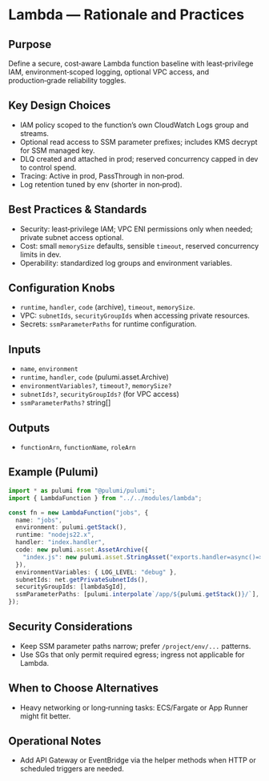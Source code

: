 # Lambda — Rationale and Practices

## Purpose
Define a secure, cost‑aware Lambda function baseline with least‑privilege IAM, environment‑scoped logging, optional VPC access, and production‑grade reliability toggles.

## Key Design Choices
- IAM policy scoped to the function’s own CloudWatch Logs group and streams.
- Optional read access to SSM parameter prefixes; includes KMS decrypt for SSM managed key.
- DLQ created and attached in prod; reserved concurrency capped in dev to control spend.
- Tracing: Active in prod, PassThrough in non‑prod.
- Log retention tuned by env (shorter in non‑prod).

## Best Practices & Standards
- Security: least‑privilege IAM; VPC ENI permissions only when needed; private subnet access optional.
- Cost: small `memorySize` defaults, sensible `timeout`, reserved concurrency limits in dev.
- Operability: standardized log groups and environment variables.

## Configuration Knobs
- `runtime`, `handler`, `code` (archive), `timeout`, `memorySize`.
- VPC: `subnetIds`, `securityGroupIds` when accessing private resources.
- Secrets: `ssmParameterPaths` for runtime configuration.

## Inputs
- `name`, `environment`
- `runtime`, `handler`, `code` (pulumi.asset.Archive)
- `environmentVariables?`, `timeout?`, `memorySize?`
- `subnetIds?`, `securityGroupIds?` (for VPC access)
- `ssmParameterPaths?` string[]

## Outputs
- `functionArn`, `functionName`, `roleArn`

## Example (Pulumi)
```ts
import * as pulumi from "@pulumi/pulumi";
import { LambdaFunction } from "../../modules/lambda";

const fn = new LambdaFunction("jobs", {
  name: "jobs",
  environment: pulumi.getStack(),
  runtime: "nodejs22.x",
  handler: "index.handler",
  code: new pulumi.asset.AssetArchive({
    "index.js": new pulumi.asset.StringAsset("exports.handler=async()=>({statusCode:200,body:'ok'})"),
  }),
  environmentVariables: { LOG_LEVEL: "debug" },
  subnetIds: net.getPrivateSubnetIds(),
  securityGroupIds: [lambdaSgId],
  ssmParameterPaths: [pulumi.interpolate`/app/${pulumi.getStack()}/`],
});
```

## Security Considerations
- Keep SSM parameter paths narrow; prefer `/project/env/...` patterns.
- Use SGs that only permit required egress; ingress not applicable for Lambda.

## When to Choose Alternatives
- Heavy networking or long‑running tasks: ECS/Fargate or App Runner might fit better.

## Operational Notes
- Add API Gateway or EventBridge via the helper methods when HTTP or scheduled triggers are needed.
